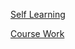 [Self Learning](<./Self Learning/0. Table of Contents/Table of contents.md>)

[Course Work](<./Course Work/0. Table of Contents/Table of Contents.md>)